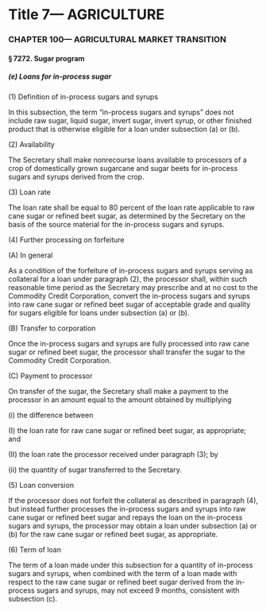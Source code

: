 
# Title 7— AGRICULTURE
### CHAPTER 100— AGRICULTURAL MARKET TRANSITION
#### § 7272. Sugar program
##### (e) Loans for in-process sugar

(1) Definition of in-process sugars and syrups

In this subsection, the term “in-process sugars and syrups” does not include raw sugar, liquid sugar, invert sugar, invert syrup, or other finished product that is otherwise eligible for a loan under subsection (a) or (b).

(2) Availability

The Secretary shall make nonrecourse loans available to processors of a crop of domestically grown sugarcane and sugar beets for in-process sugars and syrups derived from the crop.

(3) Loan rate

The loan rate shall be equal to 80 percent of the loan rate applicable to raw cane sugar or refined beet sugar, as determined by the Secretary on the basis of the source material for the in-process sugars and syrups.

(4) Further processing on forfeiture

(A) In general

As a condition of the forfeiture of in-process sugars and syrups serving as collateral for a loan under paragraph (2), the processor shall, within such reasonable time period as the Secretary may prescribe and at no cost to the Commodity Credit Corporation, convert the in-process sugars and syrups into raw cane sugar or refined beet sugar of acceptable grade and quality for sugars eligible for loans under subsection (a) or (b).

(B) Transfer to corporation

Once the in-process sugars and syrups are fully processed into raw cane sugar or refined beet sugar, the processor shall transfer the sugar to the Commodity Credit Corporation.

(C) Payment to processor

On transfer of the sugar, the Secretary shall make a payment to the processor in an amount equal to the amount obtained by multiplying

(i) the difference between

(I) the loan rate for raw cane sugar or refined beet sugar, as appropriate; and

(II) the loan rate the processor received under paragraph (3); by

(ii) the quantity of sugar transferred to the Secretary.

(5) Loan conversion

If the processor does not forfeit the collateral as described in paragraph (4), but instead further processes the in-process sugars and syrups into raw cane sugar or refined beet sugar and repays the loan on the in-process sugars and syrups, the processor may obtain a loan under subsection (a) or (b) for the raw cane sugar or refined beet sugar, as appropriate.

(6) Term of loan

The term of a loan made under this subsection for a quantity of in-process sugars and syrups, when combined with the term of a loan made with respect to the raw cane sugar or refined beet sugar derived from the in-process sugars and syrups, may not exceed 9 months, consistent with subsection (c).
